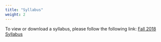 ```yaml
---
title: "Syllabus"
weight: 2
---
```


To view or download a syllabus, please follow the following link: [Fall 2018 Syllabus](https://media.ed.science.psu.edu/sites/media/ed/files/documents/houckwc_syllabus_fa18.pdf)